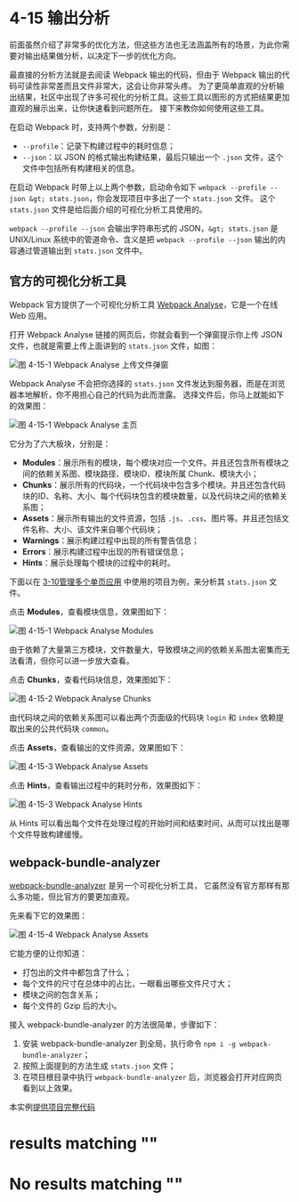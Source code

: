 
# 4-15 输出分析

前面虽然介绍了非常多的优化方法，但这些方法也无法涵盖所有的场景，为此你需要对输出结果做分析，以决定下一步的优化方向。

最直接的分析方法就是去阅读 Webpack 输出的代码，但由于 Webpack 输出的代码可读性非常差而且文件非常大，这会让你非常头疼。
为了更简单直观的分析输出结果，社区中出现了许多可视化的分析工具。这些工具以图形的方式把结果更加直观的展示出来，让你快速看到问题所在。
接下来教你如何使用这些工具。

在启动 Webpack 时，支持两个参数，分别是：

- `--profile`：记录下构建过程中的耗时信息；
- `--json`：以 JSON 的格式输出构建结果，最后只输出一个 `.json` 文件，这个文件中包括所有构建相关的信息。

在启动 Webpack 时带上以上两个参数，启动命令如下 `webpack --profile --json &gt; stats.json`，你会发现项目中多出了一个 `stats.json` 文件。
这个 `stats.json` 文件是给后面介绍的可视化分析工具使用的。

> 
`webpack --profile --json` 会输出字符串形式的 JSON，`&gt; stats.json` 是 UNIX/Linux 系统中的管道命令、含义是把 `webpack --profile --json` 输出的内容通过管道输出到 `stats.json` 文件中。


## 官方的可视化分析工具

Webpack 官方提供了一个可视化分析工具 [Webpack Analyse](http://webpack.github.io/analyse/)，它是一个在线 Web 应用。

打开 Webpack Analyse 链接的网页后，你就会看到一个弹窗提示你上传 JSON 文件，也就是需要上传上面讲到的 `stats.json` 文件，如图：

<img alt="图 4-15-1 Webpack Analyse 上传文件弹窗" src="img/4-15webpack-analyse-dialog.png"/>

Webpack Analyse 不会把你选择的 `stats.json` 文件发达到服务器，而是在浏览器本地解析，你不用担心自己的代码为此而泄露。
选择文件后，你马上就能如下的效果图：

<img alt="图 4-15-1 Webpack Analyse 主页" src="img/4-15webpack-analyse-home.png"/>

它分为了六大板块，分别是：

- **Modules**：展示所有的模块，每个模块对应一个文件。并且还包含所有模块之间的依赖关系图、模块路径、模块ID、模块所属 Chunk、模块大小；
- **Chunks**：展示所有的代码块，一个代码块中包含多个模块。并且还包含代码块的ID、名称、大小、每个代码块包含的模块数量，以及代码块之间的依赖关系图；
- **Assets**：展示所有输出的文件资源，包括 `.js`、`.css`、图片等。并且还包括文件名称、大小、该文件来自哪个代码块； 
- **Warnings**：展示构建过程中出现的所有警告信息；
- **Errors**：展示构建过程中出现的所有错误信息；
- **Hints**：展示处理每个模块的过程中的耗时。

下面以在 [3-10管理多个单页应用](../3实战/3-10管理多个单页应用.html) 中使用的项目为例，来分析其 `stats.json` 文件。

点击 **Modules**，查看模块信息，效果图如下：

<img alt="图 4-15-1 Webpack Analyse Modules" src="img/4-15webpack-analyse-modules.png"/>

> 
由于依赖了大量第三方模块，文件数量大，导致模块之间的依赖关系图太密集而无法看清，但你可以进一步放大查看。


点击 **Chunks**，查看代码块信息，效果图如下：

<img alt="图 4-15-2 Webpack Analyse Chunks" src="img/4-15webpack-analyse-chunks.png"/>

> 
由代码块之间的依赖关系图可以看出两个页面级的代码块 `login` 和 `index` 依赖提取出来的公共代码块 `common`。


点击 **Assets**，查看输出的文件资源，效果图如下：

<img alt="图 4-15-3 Webpack Analyse Assets" src="img/4-15webpack-analyse-assets.png"/>

点击 **Hints**，查看输出过程中的耗时分布，效果图如下：

<img alt="图 4-15-3 Webpack Analyse Hints" src="img/4-15webpack-analyse-hints.png"/>

> 
从 Hints 可以看出每个文件在处理过程的开始时间和结束时间，从而可以找出是哪个文件导致构建缓慢。


## webpack-bundle-analyzer

[webpack-bundle-analyzer](https://www.npmjs.com/package/webpack-bundle-analyzer) 是另一个可视化分析工具，
它虽然没有官方那样有那么多功能，但比官方的要更加直观。

先来看下它的效果图：

<img alt="图 4-15-4 Webpack Analyse Assets" src="img/4-15webpack-bundle-analyzer.png"/>

它能方便的让你知道：

- 打包出的文件中都包含了什么；
- 每个文件的尺寸在总体中的占比，一眼看出哪些文件尺寸大；
- 模块之间的包含关系；
- 每个文件的 Gzip 后的大小。

接入 webpack-bundle-analyzer 的方法很简单，步骤如下：

1. 安装 webpack-bundle-analyzer 到全局，执行命令 `npm i -g webpack-bundle-analyzer`；
1. 按照上面提到的方法生成 `stats.json` 文件；
1. 在项目根目录中执行 `webpack-bundle-analyzer` 后，浏览器会打开对应网页看到以上效果。

> 
本实例[提供项目完整代码](http://webpack.wuhaolin.cn/4-15输出分析.zip)


#  results matching ""

# No results matching ""
